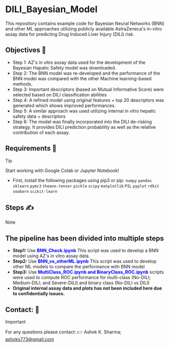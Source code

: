 # DILI_Bayesian_Model
This repository contains example code for Bayesian Neural Networks (BNN) and other ML approaches utilizing publicly available AstraZeneca's in-vitro assay data for predicting Drug Induced Liver Injury (DILI) risk.

## Objectives :muscle:
* Step 1: AZ's in vitro assay data used for the development of the Bayesian Hapatic Safety model was downloaded.
* Step 2: The BNN model was re-developed and the performance of the BNN model was compared with the other Machine learning-based methods.
* Step 3: Important descriptors (based on Mutual Informative Score) were selected based on DILI classification abilities
* Step 4: A refined model using original features + top 20 descriptors was generated which shows improved performances.
* Step 5: A similar approach was used utilizing internal in vitro hepatic safety data + descriptors
* Step 6: The model was finally incorporated into the DILI de-risking strategy. It provides DILI prediction probability as well as the relative contribution of each assay. 

## Requirements :crossed_fingers:
> [!TIP]
> Start working with Google Colab or Jupyter Notebook! 
> * First, install the following packages using pip3 or pip:
`numpy`
`pandas`
`sklearn`
`pymc3`
`theano.tensor`
`pickle`
`scipy`
`matplotlib`
`PIL`
`pyplot`
`rdkit`
`seaborn`
`scikit-learn`

## Steps :writing_hand:
> [!NOTE]
> ## The pipeline has been divided into multiple steps
> * **Step1:** Use **<span style="color:blue">BNN_Check.ipynb</span>** This script was used to develop a BNN model using AZ's in vitro assay data.
> * **Step2:** Use **<span style="color:blue">BNN_vs_otherML.ipynb</span>** This script was used to develop other ML models to compare the performance with BNN model 
> * **Step3:** Use **<span style="color:blue">MultiClass_ROC.ipynb and BinaryClass_ROC.ipynb</span>** scripts were used to compute ROC performance for multi-class (No-DILI; Medium-DILI; and Severe-DILI) and binary class (No-DILI vs DILI)
> * **Original internal assay data and plots has not been included here due to confidentially issues.**

## Contact: :raised_back_of_hand:
> [!IMPORTANT]
> For any questions please contact: :point_right: Ashok K. Sharma; ashoks773@gmail.com
